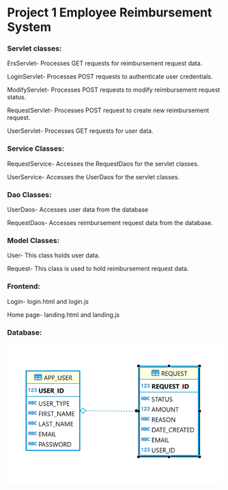 # Project 1 Employee Reimbursement System

### Servlet classes:

ErsServlet- Processes GET requests for reimbursement request data.

LoginServlet- Processes POST requests to authenticate user credentials.

ModifyServlet- Processes POST requests to modify reimbursement request status.

RequestServlet- Processes POST request to create new reimbursement request.

UserServlet- Processes GET requests for user data.

### Service Classes:
RequestService- Accesses the RequestDaos for the servlet classes.

UserService- Accesses the UserDaos for the servlet classes.

### Dao Classes:
UserDaos- Accesses user data from the database

RequestDaos- Accesses reimbursement request data from the database.

### Model Classes:
User- This class holds user data.

Request- This class is used to hold reimbursement request data.

### Frontend:

Login- login.html and login.js

Home page- landing.html and landing.js

### Database:

![alt text](project1_db.PNG "ERS Data")


